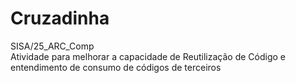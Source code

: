 # Cruzadinha
SISA/25_ARC_Comp<br>
Atividade para melhorar a capacidade de Reutilização de Código e entendimento de consumo de códigos de terceiros
